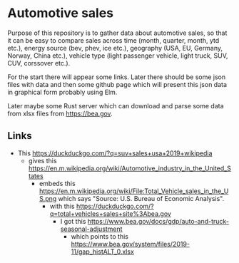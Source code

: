 # Automotive sales

Purpose of this repository is to gather data about automotive sales, so that it can be easy to compare sales across time (month, quarter, month, ytd etc.), energy source (bev, phev, ice etc.), geography (USA, EU, Germany, Norway, China etc.), vehicle type (light passenger vehicle, light truck, SUV, CUV, corssover etc.).

For the start there will appear some links. Later there should be some json files with data and then some github page which will present this json data in graphical form probably using Elm.

Later maybe some Rust server which can download and parse some data from xlsx files from https://bea.gov.

## Links

- This https://duckduckgo.com/?q=suv+sales+usa+2019+wikipedia
  - gives this https://en.m.wikipedia.org/wiki/Automotive_industry_in_the_United_States
    - embeds this https://en.m.wikipedia.org/wiki/File:Total_Vehicle_sales_in_the_US.png which says "Source: U.S. Bureau of Economic Analysis".
      - with this https://duckduckgo.com/?q=total+vehicles+sales+site%3Abea.gov
        - I got this https://www.bea.gov/docs/gdp/auto-and-truck-seasonal-adjustment
          - which points to this https://www.bea.gov/system/files/2019-11/gap_histALT_0.xlsx
